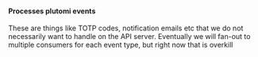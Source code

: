 #### Processes plutomi events

These are things like TOTP codes, notification emails etc that we do not necessarily want to handle on the API server.
Eventually we will fan-out to multiple consumers for each event type, but right now that is overkill
